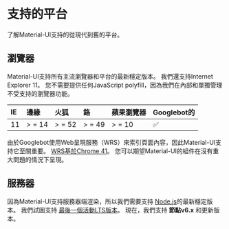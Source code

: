 # 支持的平台

<p class="description">了解Material-UI支持的從現代到舊的平台。</p>

## 瀏覽器

Material-UI支持所有主流瀏覽器和平台的最新穩定版本。 我們還支持Internet Explorer 11。 您不需要提供任何JavaScript polyfill，因為我們在內部和單獨管理不受支持的瀏覽器功能。

| IE | 邊緣     | 火狐     | 鉻      | 蘋果瀏覽器  | Googlebot的 |
|:-- |:------ |:------ |:------ |:------ |:---------- |
| 11 | > = 14 | > = 52 | > = 49 | > = 10 | ✅          |

由於Googlebot使用Web呈現服務（WRS）來索引頁面內容，因此Material-UI支持它至關重要。 [WRS基於Chrome 41](https://developers.google.com/search/docs/guides/rendering)。 您可以期望Material-UI的組件在沒有重大問題的情況下呈現。

## 服務器

因為Material-UI支持服務器端渲染，所以我們需要支持 [Node.js](https://github.com/nodejs/node)的最新穩定版本。 我們試圖支持 [最後一個活動LTS版本](https://github.com/nodejs/Release#lts-schedule1)。 現在，我們支持 **節點v6.x** 和更新版本。